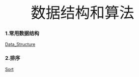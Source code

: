 <center><font size='60'>数据结构和算法</font></center>

### 1.常用数据结构

[Data_Structure](data_structure/常用数据结构.html)

### 2.排序

[Sort](排序.html)

